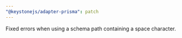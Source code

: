 ```yaml
---
"@keystonejs/adapter-prisma": patch
---
```


Fixed errors when using a schema path containing a space character.
